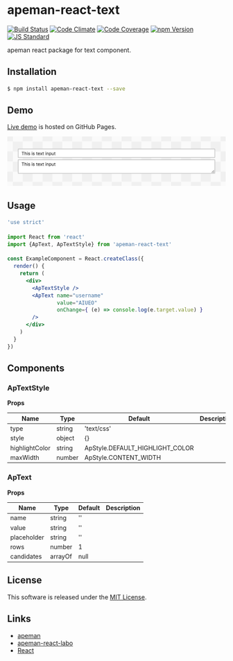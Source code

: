 apeman-react-text
==========

<!---
This file is generated by ape-tmpl. Do not update manually.
--->

<!-- Badge Start -->
<a name="badges"></a>

[![Build Status][bd_travis_shield_url]][bd_travis_url]
[![Code Climate][bd_codeclimate_shield_url]][bd_codeclimate_url]
[![Code Coverage][bd_codeclimate_coverage_shield_url]][bd_codeclimate_url]
[![npm Version][bd_npm_shield_url]][bd_npm_url]
[![JS Standard][bd_standard_shield_url]][bd_standard_url]

[bd_repo_url]: https://github.com/apeman-react-labo/apeman-react-text
[bd_travis_url]: http://travis-ci.org/apeman-react-labo/apeman-react-text
[bd_travis_shield_url]: http://img.shields.io/travis/apeman-react-labo/apeman-react-text.svg?style=flat
[bd_travis_com_url]: http://travis-ci.com/apeman-react-labo/apeman-react-text
[bd_travis_com_shield_url]: https://api.travis-ci.com/apeman-react-labo/apeman-react-text.svg?token=
[bd_license_url]: https://github.com/apeman-react-labo/apeman-react-text/blob/master/LICENSE
[bd_codeclimate_url]: http://codeclimate.com/github/apeman-react-labo/apeman-react-text
[bd_codeclimate_shield_url]: http://img.shields.io/codeclimate/github/apeman-react-labo/apeman-react-text.svg?style=flat
[bd_codeclimate_coverage_shield_url]: http://img.shields.io/codeclimate/coverage/github/apeman-react-labo/apeman-react-text.svg?style=flat
[bd_gemnasium_url]: https://gemnasium.com/apeman-react-labo/apeman-react-text
[bd_gemnasium_shield_url]: https://gemnasium.com/apeman-react-labo/apeman-react-text.svg
[bd_npm_url]: http://www.npmjs.org/package/apeman-react-text
[bd_npm_shield_url]: http://img.shields.io/npm/v/apeman-react-text.svg?style=flat
[bd_standard_url]: http://standardjs.com/
[bd_standard_shield_url]: https://img.shields.io/badge/code%20style-standard-brightgreen.svg

<!-- Badge End -->


<!-- Description Start -->
<a name="description"></a>

apeman react package for text component.

<!-- Description End -->


<!-- Overview Start -->
<a name="overview"></a>



<!-- Overview End -->


<!-- Sections Start -->
<a name="sections"></a>

<!-- Section from "doc/guides/01.Installation.md.hbs" Start -->

<a name="section-doc-guides-01-installation-md"></a>
Installation
-----

```bash
$ npm install apeman-react-text --save
```


<!-- Section from "doc/guides/01.Installation.md.hbs" End -->

<!-- Section from "doc/guides/02.Demo.md.hbs" Start -->

<a name="section-doc-guides-02-demo-md"></a>
Demo
-----

[Live demo][demo_url] is hosted on GitHub Pages.

[![Demo Image](./doc/images/screenshot.png)][demo_url]

[demo_url]: http://apeman-react-labo.github.io/apeman-react-text/demo/demo.html



<!-- Section from "doc/guides/02.Demo.md.hbs" End -->

<!-- Section from "doc/guides/03.Usage.md.hbs" Start -->

<a name="section-doc-guides-03-usage-md"></a>
Usage
---------

```jsx
'use strict'

import React from 'react'
import {ApText, ApTextStyle} from 'apeman-react-text'

const ExampleComponent = React.createClass({
  render() {
    return (
      <div>
        <ApTextStyle />
        <ApText name="username"
                value="AIUEO"
                onChange={ (e) => console.log(e.target.value) }
        />
      </div>
    )
  }
})

```



<!-- Section from "doc/guides/03.Usage.md.hbs" End -->

<!-- Section from "doc/guides/04.Components.md.hbs" Start -->

<a name="section-doc-guides-04-components-md"></a>
Components
-----


### ApTextStyle

**Props**

| Name | Type | Default | Description |
| ---- | ---- | ------- | ----------- |
| type | string | &#x27;text/css&#x27; | |  |
| style | object | {} | |  |
| highlightColor | string | ApStyle.DEFAULT_HIGHLIGHT_COLOR | |  |
| maxWidth | number | ApStyle.CONTENT_WIDTH | |  |

### ApText

**Props**

| Name | Type | Default | Description |
| ---- | ---- | ------- | ----------- |
| name | string | &#x27;&#x27; | | Name of text input |
| value | string | &#x27;&#x27; | | Value of text input |
| placeholder | string | &#x27;&#x27; | | Placeholder text |
| rows | number | 1 | | Number of rows |
| candidates | arrayOf | null | | Selectable candidate text |


<!-- Section from "doc/guides/04.Components.md.hbs" End -->


<!-- Sections Start -->


<!-- LICENSE Start -->
<a name="license"></a>

License
-------
This software is released under the [MIT License](https://github.com/apeman-react-labo/apeman-react-text/blob/master/LICENSE).

<!-- LICENSE End -->


<!-- Links Start -->
<a name="links"></a>

Links
------

+ [apeman][apeman_url]
+ [apeman-react-labo][apeman_react_labo_url]
+ [React][react_url]

[apeman_url]: https://github.com/apeman-labo/apeman
[apeman_react_labo_url]: https://github.com/apeman-react-labo
[react_url]: https://facebook.github.io/react/

<!-- Links End -->
